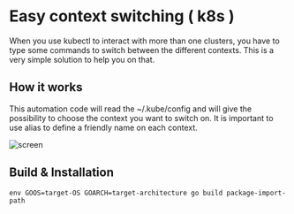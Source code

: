 # Easy context switching ( k8s )

When you use kubectl to interact with more than one clusters, you have to type some commands to switch between the different contexts. This is a very simple solution to help you on that.


## How it works

This automation code will read the ~/.kube/config and will give the possibility to choose the context you want to switch on. It is important to use alias to define a friendly name on each context.

![screen](./images/screenhis.png)

## Build & Installation

`env GOOS=target-OS GOARCH=target-architecture go build package-import-path`

